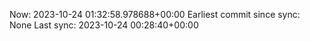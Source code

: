 Now: 2023-10-24 01:32:58.978688+00:00 Earliest commit since sync: None Last sync: 2023-10-24 00:28:40+00:00

